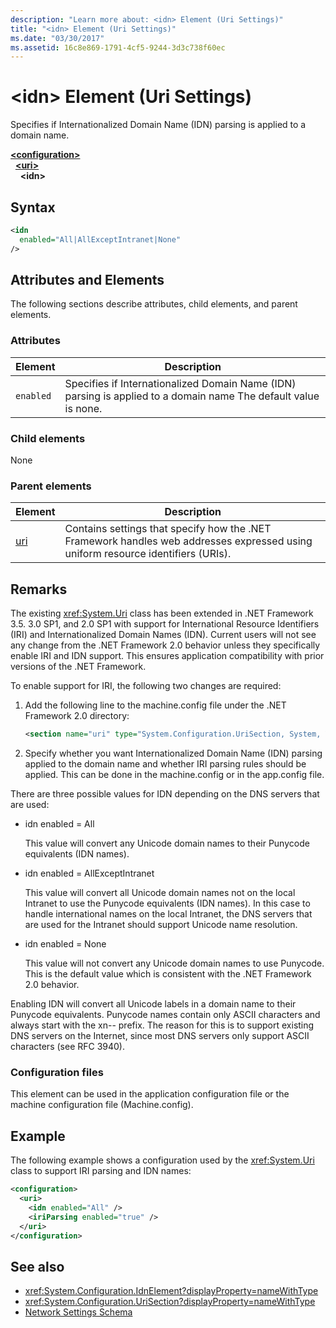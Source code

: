 ```yaml
---
description: "Learn more about: <idn> Element (Uri Settings)"
title: "<idn> Element (Uri Settings)"
ms.date: "03/30/2017"
ms.assetid: 16c8e869-1791-4cf5-9244-3d3c738f60ec
---
```

# \<idn> Element (Uri Settings)

Specifies if Internationalized Domain Name (IDN) parsing is applied to a domain name.
  
[**\<configuration>**](../configuration-element.md)  
&nbsp;&nbsp;[**\<uri>**](uri-element-uri-settings.md)  
&nbsp;&nbsp;&nbsp;&nbsp;**\<idn>**  
  
## Syntax  
  
```xml
<idn
  enabled="All|AllExceptIntranet|None"
/>  
```  
  
## Attributes and Elements  

 The following sections describe attributes, child elements, and parent elements.  
  
### Attributes  

|**Element**|**Description**|  
|-----------------|---------------------|  
|`enabled`|Specifies if Internationalized Domain Name (IDN) parsing is applied to a domain name The default value is none.|  

### Child elements

None
  
### Parent elements

|**Element**|**Description**|  
|-----------------|---------------------|  
|[uri](uri-element-uri-settings.md)|Contains settings that specify how the .NET Framework handles web addresses expressed using uniform resource identifiers (URIs).|  

## Remarks

The existing <xref:System.Uri> class has been extended in .NET Framework 3.5. 3.0 SP1, and 2.0 SP1 with support for International Resource Identifiers (IRI) and Internationalized Domain Names (IDN). Current users will not see any change from the .NET Framework 2.0 behavior unless they specifically enable IRI and IDN support. This ensures application compatibility with prior versions of the .NET Framework.

To enable support for IRI, the following two changes are required:

1. Add the following line to the machine.config file under the .NET Framework 2.0 directory:
  
    ```xml  
    <section name="uri" type="System.Configuration.UriSection, System, Version=2.0.0.0, Culture=neutral, PublicKeyToken=b77a5c561934e089" />  
    ```  
  
2. Specify whether you want Internationalized Domain Name (IDN) parsing applied to the domain name and whether IRI parsing rules should be applied. This can be done in the machine.config or in the app.config file.

 There are three possible values for IDN depending on the DNS servers that are used:

- idn enabled = All  

     This value will convert any Unicode domain names to their Punycode equivalents (IDN names).

- idn enabled = AllExceptIntranet

     This value will convert all Unicode domain names not on the local Intranet to use the Punycode equivalents (IDN names). In this case to handle international names on the local Intranet, the DNS servers that are used for the Intranet should support Unicode name resolution.

- idn enabled = None

     This value will not convert any Unicode domain names to use Punycode. This is the default value which is consistent with the .NET Framework 2.0 behavior.

 Enabling IDN will convert all Unicode labels in a domain name to their Punycode equivalents. Punycode names contain only ASCII characters and always start with the xn-- prefix. The reason for this is to support existing DNS servers on the Internet, since most DNS servers only support ASCII characters (see RFC 3940).

### Configuration files

This element can be used in the application configuration file or the machine configuration file (Machine.config).

## Example

The following example shows a configuration used by the <xref:System.Uri> class to support IRI parsing and IDN names:

```xml
<configuration>
  <uri>
    <idn enabled="All" />
    <iriParsing enabled="true" />
  </uri>
</configuration>
```

## See also

- <xref:System.Configuration.IdnElement?displayProperty=nameWithType>
- <xref:System.Configuration.UriSection?displayProperty=nameWithType>
- [Network Settings Schema](index.md)
